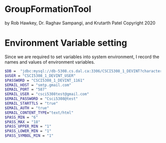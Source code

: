 # GroupFormationTool
by Rob Hawkey, Dr. Raghav Sampangi, and Krutarth Patel
Copyright 2020
# Environment Variable setting
Since we are required to set variables into system environment, I record the names and values of environment variables. 
```bash
$DB =  "jdbc:mysql://db-5308.cs.dal.ca:3306/CSCI5308_1_DEVINT?characterEncoding=utf8&useSSL=false&serverTimezone=GMT%2B8"
$USER = "CSCI5308_1_DEVINT_USER"
$PASSWORD = "CSCI5308_1_DEVINT_1161"
$EMAIL_HOST = "smtp.gmail.com"
$EMAIL_PORT = "587"
$EMAIL_USER = "csci5308test@gmail.com"
$EMAIL_PASSWORD = "Csci5308@test"
$EMAIL_STARTTLS = "true"
$EMAIL_AUTH = "true"
$EMAIL_CONTENT_TYPE="text/html"
$PASS_MIN = "6"
$PASS_MAX = "18"
$PASS_UPPER_MIN = "1"
$PASS_LOWER_MIN = "1"
$PASS_SYMBOL_MIN = "1"
```
